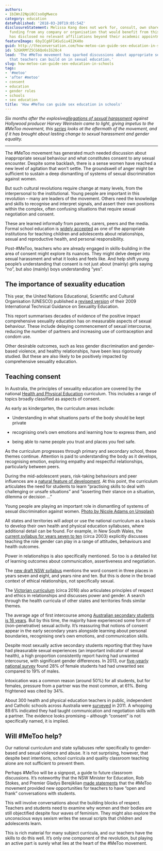 ```yaml
---
authors:
- 1bIWnJ2Npi8CCsoOgMweco
category: education
datePublished: '2018-03-20T19:05:54Z'
disclosureStatement: Melissa Kang does not work for, consult, own shares in or receive
  funding from any company or organisation that would benefit from this article, and
  has disclosed no relevant affiliations beyond their academic appointment.
featureImage: 6byICg6FIASuSiu4I2K40o
guid: http://theconversation.com/how-metoo-can-guide-sex-education-in-schools-93268
id: 52GKRMfZ5CG6Qo6sIG28c4
lead: 'The #MeToo movement has sparked discussions about appropriate sexual behaviour
  that teachers can build on in sexual education.'
slug: how-metoo-can-guide-sex-education-in-schools
tags:
- '#metoo'
- 'after #metoo'
- consent
- education
- gender roles
- schools
- sex education
title: 'How #MeToo can guide sex education in schools'
---
```

_Six months after the explosive[allegations of sexual harassment](https://www.nytimes.com/2017/10/05/us/harvey-weinstein-harassment-allegations.html) against Hollywood producer Harvey Weinstein came to light, giving impetus to the #MeToo movement, this [series](https://theconversation.com/au/topics/after-metoo-50716) looks at the aftermath of the movement, and if it has brought about lasting change to sexual harassment and gender equality._

* * *

The #MeToo movement has generated much needed discussion about inappropriate sexual behaviour and what constitutes consent to any sexual encounter. Despite some backlash, there is a sense women have reached a new level of agitation that won’t settle. The groundswell of anger might be sufficient to sustain a deep dismantling of systems of sexual discrimination against women. 

But such cultural revolutions require change at many levels, from the interpersonal to the institutional. Young people are important in this revolution – many are leaders of the movement. Others need the knowledge and skills to recognise and interpret signals, and assert their own positions within the complex, often confusing situations that require sexual negotiation and consent. 


These are learned informally from parents, carers, peers and the media. Formal school education is [widely accepted](http://www.latrobe.edu.au/__data/assets/pdf_file/0019/148060/Sexual-Education-in-Australia-2011.pdf) as one of the appropriate institutions for teaching children and adolescents about relationships, sexual and reproductive health, and personal responsibility.

Post-#MeToo, teachers who are already engaged in skills-building in the area of consent might explore its nuances. They might delve deeper into sexual harassment and what it looks and feels like. And help shift young people’s understanding that consent is not just about (mainly) girls saying “no”, but also (mainly) boys understanding “yes”.

## The importance of sexuality education

This year, the United Nations Educational, Scientific and Cultural Organisation (UNESCO) published a [revised version](http://unesdoc.unesco.org/images/0026/002607/260770e.pdf) of their 2009 International Technical Guidance on Sexuality Education. 

This report summarises decades of evidence of the positive impact comprehensive sexuality education has on measurable aspects of sexual behaviour. These include delaying commencement of sexual intercourse, reducing the number of partners and increasing use of contraception and condom use. 


Other desirable outcomes, such as less gender discrimination and gender-based violence, and healthy relationships, have been less rigorously studied. But these are also likely to be positively impacted by comprehensive sexuality education. 

## Teaching consent

In Australia, the principles of sexuality education are covered by the national [Health and Physical Education](https://www.australiancurriculum.edu.au/f-10-curriculum/health-and-physical-education/?year=12993&year=12994&year=12995&year=12996&year=12997&year=12998&strand=Personal%2C+Social+and+Community+Health&strand=Movement+and+Physical+Activity&capability=ignore&capability=Literacy&capability=Numeracy&capability=Information+and+Communication+Technology+%28ICT%29+Capability&capability=Critical+and+Creative+Thinking&capability=Personal+and+Social+Capability&capability=Ethical+Understanding&capability=Intercultural+Understanding&priority=ignore&priority=Aboriginal+and+Torres+Strait+Islander+Histories+and+Cultures&priority=Asia+and+Australia%E2%80%99s+Engagement+with+Asia&priority=Sustainability&elaborations=true&elaborations=false&scotterms=false&isFirstPageLoad=false) curriculum. This includes a range of topics broadly classified as aspects of consent. 

As early as kindergarten, the curriculum areas include:

  * Understanding in what situations parts of the body should be kept private

  * recognising one’s own emotions and learning how to express them, and 

  * being able to name people you trust and places you feel safe. 




As the curriculum progresses through primary and secondary school, these themes continue. Attention is paid to understanding the body as it develops, recognising emotion, exploring empathy and respectful relationships, particularly between peers.

During the mid-adolescent years, risk-taking behaviours and peer influences are a [natural feature of development](https://www.mja.com.au/journal/2014/201/10/health-emerging-adults-australia-freedom-risk-and-rites-passage). At this point, the curriculum articulates the need for students to learn “practising skills to deal with challenging or unsafe situations” and “asserting their stance on a situation, dilemma or decision …” 

[](https://images.theconversation.com/files/211102/original/file-20180320-31614-1d5ik0x.jpg?ixlib=rb-1.1.0&q=45&auto=format&w=1000&fit=clip) Young people are playing an important role in dismantling of systems of sexual discrimination against women. [Photo by Nicole Adams on Unsplash](https://unsplash.com/photos/mKw4eamvjKA)

All states and territories will adopt or use the national curriculum as a basis to develop their own health and physical education syllabuses, where additional detail can be found. For example, in New South Wales, the [current syllabus for years seven to ten](http://educationstandards.nsw.edu.au/wps/portal/nesa/k-10/learning-areas/pdhpe/pdhpe-7-10) (circa 2003) explicitly discusses teaching the role gender can play in a range of attitudes, behaviours and health outcomes. 

Power in relationships is also specifically mentioned. So too is a detailed list of learning outcomes about communication, assertiveness and negotiation. 

The [new draft NSW syllabus](https://educationstandards.nsw.edu.au/wps/wcm/connect/4ba7e0bb-b518-4868-976c-bd49fb802fd8/PDHPE+K-10+Draft+Syllabus+2017.pdf?MOD=AJPERES&CVID=) mentions the word consent in three places in years seven and eight, and years nine and ten. But this is done in the broad context of ethical relationships, not specifically sexual. 

The [Victorian curriculum](http://victoriancurriculum.vcaa.vic.edu.au/health-and-physical-education/introduction/rationale-and-aims) (circa 2016) also articulates principles of respect and ethics in relationships and discusses power and gender. A search through the health curricula of other states and territories finds similar themes. 

The average age of first intercourse among [Australian secondary students is 16 years](https://members.youthcoalition.net/sites/default/files/articles-external/National%20Survey%20of%20Australian%20Secondary%20Students%20and%20Sexual%20Health.pdf). But by this time, the majority have experienced some form of (non-penetrative) sexual activity. It’s reassuring that notions of consent appear in the early secondary years alongside learning about personal boundaries, recognising one’s own emotions, and communication skills. 


Despite most sexually active secondary students reporting that they have had pleasurable sexual experiences (an important indicator of sexual health), a high proportion consistently report having had unwanted intercourse, with significant gender differences. In 2013, our [five-yearly national survey](http://www.latrobe.edu.au/__data/assets/pdf_file/0004/576661/ARCSHS-SSASH-2013.pdf) found 28% of female students had had unwanted sex compared to 19% of males. 

Intoxication was a common reason (around 50%) for all students, but for females, pressure from a partner was the most common, at 61%. Being frightened was cited by 34%. 

About 300 health and physical education teachers in public, independent and Catholic schools across Australia were [surveyed](http://www.latrobe.edu.au/__data/assets/pdf_file/0018/135450/SexEducationinAustSecondarySchools2010-1-5-2011.pdf) in 2011. A whopping 89.6% indicated they had taught communication and negotiation skills with a partner. The evidence looks promising – although “consent” is not specifically named, it is implied. 

## Will #MeToo help?

Our national curriculum and state syllabuses refer specifically to gender-based and sexual violence and abuse. It is not surprising, however, that despite best intentions, school curricula and quality classroom teaching alone are not sufficient to prevent them. 

Perhaps #MeToo will be a signpost, a guide to future classroom discussions. It’s noteworthy that the NSW Minister for Education, Rob Stokes, and Premier Gladys Berejiklian [made statements](https://www.theeducatoronline.com/au/news/what-the-metoo-campaign-means-for-schools/245829) that the #MeToo movement provided new opportunities for teachers to have “open and frank” conversations with students. 


This will involve conversations about the building blocks of respect. Teachers and students need to examine why women and their bodies are still objectified despite four waves of feminism. They might also explore the unconscious ways sexism writes the sexual scripts that children and adolescents learn.

This is rich material for many subject curricula, and our teachers have the skills to do this well. It’s only one component of the revolution, but playing an active part is surely what lies at the heart of the #MeToo movement.